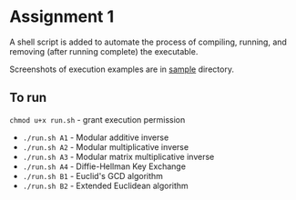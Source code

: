 # Assignment 1

A shell script is added to automate the process of compiling, running, and removing (after running complete) the executable.

Screenshots of execution examples are in [sample](sample) directory.

## To run

`chmod u+x run.sh` - grant execution permission

- `./run.sh A1` - Modular additive inverse
- `./run.sh A2` - Modular multiplicative inverse
- `./run.sh A3` - Modular matrix multiplicative inverse
- `./run.sh A4` - Diffie-Hellman Key Exchange
- `./run.sh B1` - Euclid's GCD algorithm
- `./run.sh B2` - Extended Euclidean algorithm
